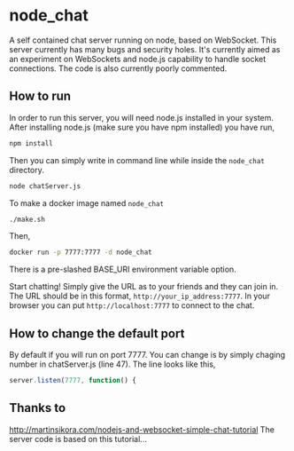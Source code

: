 node_chat
=========
A self contained chat server running on node, based on WebSocket. This server currently has many bugs and security holes. It's currently aimed as an experiment on WebSockets and node.js capability to handle socket connections. The code is also currently poorly commented.

How to run
----------
In order to run this server, you will need node.js installed in your system. After installing node.js (make sure you have npm installed) you have run,
```bash
npm install
```

Then you can simply write in command line while inside the `node_chat` directory.
```bash
node chatServer.js
```

To make a docker image named `node_chat`
```bash
./make.sh
```

Then,
```bash
docker run -p 7777:7777 -d node_chat
```

There is a pre-slashed BASE_URI environment variable option.

Start chatting! Simply give the URL as  to your friends and they can join in. The URL should be in this format,
`http://your_ip_address:7777`. In your browser you can put `http://localhost:7777` to connect to the chat.

How to change the default port
------------------------------
By default if you will run on port 7777. You can change is by simply chaging number in chatServer.js (line 47). The line looks like this,
```javascript
server.listen(7777, function() {
```

Thanks to
---------
http://martinsikora.com/nodejs-and-websocket-simple-chat-tutorial
The server code is based on this tutorial...
